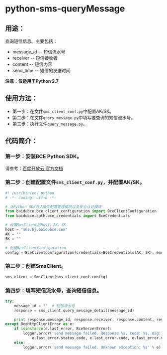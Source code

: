 # python-sms-queryMessage

## 用途：

查询短信信息。主要包括：

* message_id -- 短信流水号
* receiver -- 短信接收者
* content -- 短信内容
* send_time -- 短信的发送时间

**注意：仅适用于Python 2.7**

## 使用方法：

* 第一步：在文件`sms_client_conf.py`中配置AK/SK。
* 第二步：在文件`query_message.py`中填写要查询的短信流水号。
* 第三步：执行文件`query_message.py`。

## 代码简介：

### 第一步：安装BCE Python SDK。

请参考：[百度开放云 官方文档](https://bce.baidu.com/doc/SMS/Python-SDK.html#.E5.AE.89.E8.A3.85SDK.E5.B7.A5.E5.85.B7.E5.8C.85)

### 第二步：创建配置文件`sms_client_conf.py`，并配置AK/SK。

```python
#! /usr/bin/env python
# -*- coding: utf-8 -*-

# 从Python SDK导入SMS配置管理模块以及安全认证模块
from baidubce.bce_client_configuration import BceClientConfiguration
from baidubce.auth.bce_credentials import BceCredentials

# 设置SmsClient的Host、AK、SK
host = "sms.bj.baidubce.com"
AK = ""
SK = ""

# 创建BceClientConfiguration
config = BceClientConfiguration(credentials=BceCredentials(AK, SK), endpoint=host)
```

### 第三步：创建SmsClient。

```python
sms_client = SmsClient(sms_client_conf.config)
```

### 第四步：填写短信流水号，查询短信信息。

```python
try:
    message_id = ""  # 短信流水号
    response = sms_client.query_message_detail(message_id)

    print response.message_id, response.receiver, response.content, response.send_time
except BceHttpClientError as e:
    if isinstance(e.last_error, BceServerError):
        logger.error('send message failed. Response %s, code: %s, msg: %s' % (
            e.last_error.status_code, e.last_error.code, e.last_error.message))
    else:
        logger.error('send message failed. Unknown exception: %s' % e)
```
